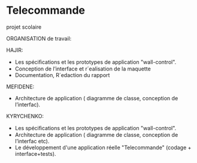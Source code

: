 # Telecommande 
projet scolaire

ORGANISATION de travail:
 
 HAJIR:  
 - Les spéciﬁcations et les prototypes de application "wall-control". 
 - Conception de l’interface et r´ealisation de la maquette 
 - Documentation, R´edaction du rapport

MEFIDENE:
 - Architecture de application (  diagramme de classe,  conception de l’interfac).
 
KYRYCHENKO:
 - Les spéciﬁcations et les prototypes de application "wall-control". 
 - Architecture de application ( diagramme de classe,  conception de l’interfac etc).
 - Le développement d'une application réelle "Telecommande" (codage + interface+tests).


